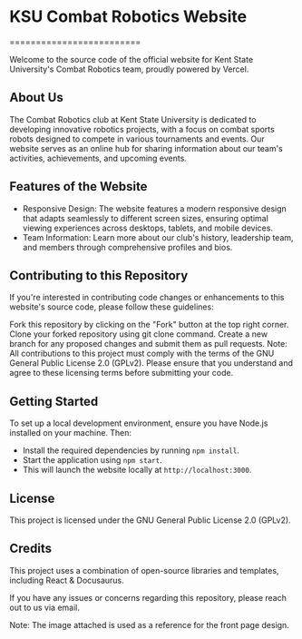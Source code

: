 # KSU Combat Robotics Website
=========================

Welcome to the source code of the official website for Kent State University's Combat Robotics team, proudly powered by Vercel.

## About Us
The Combat Robotics club at Kent State University is dedicated to developing innovative robotics projects, with a focus on combat sports robots designed to compete in various tournaments and events. Our website serves as an online hub for sharing information about our team's activities, achievements, and upcoming events.

## Features of the Website
- Responsive Design: The website features a modern responsive design that adapts seamlessly to different screen sizes, ensuring optimal viewing experiences across desktops, tablets, and mobile devices.
- Team Information: Learn more about our club's history, leadership team, and members through comprehensive profiles and bios.

## Contributing to this Repository
If you're interested in contributing code changes or enhancements to this website's source code, please follow these guidelines:

Fork this repository by clicking on the "Fork" button at the top right corner.
Clone your forked repository using git clone command.
Create a new branch for any proposed changes and submit them as pull requests.
Note: All contributions to this project must comply with the terms of the GNU General Public License 2.0 (GPLv2). Please ensure that you understand and agree to these licensing terms before submitting your code.

## Getting Started
To set up a local development environment, ensure you have Node.js installed on your machine. Then:

- Install the required dependencies by running `npm install`.
- Start the application using `npm start`.
- This will launch the website locally at `http://localhost:3000`.

## License
This project is licensed under the GNU General Public License 2.0 (GPLv2).

## Credits
This project uses a combination of open-source libraries and templates, including React & Docusaurus.

If you have any issues or concerns regarding this repository, please reach out to us via email.

Note: The image attached is used as a reference for the front page design.